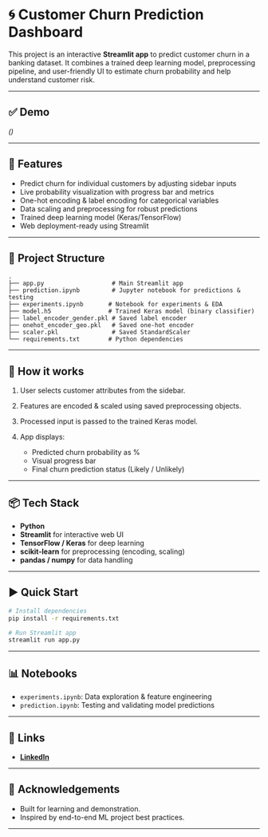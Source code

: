 
# 🌀 Customer Churn Prediction Dashboard

This project is an interactive **Streamlit app** to predict customer churn in a banking dataset.
It combines a trained deep learning model, preprocessing pipeline, and user-friendly UI to estimate churn probability and help understand customer risk.

---
## ✅ Demo

*()*

---
## 🚀 Features

* Predict churn for individual customers by adjusting sidebar inputs
* Live probability visualization with progress bar and metrics
* One-hot encoding & label encoding for categorical variables
* Data scaling and preprocessing for robust predictions
* Trained deep learning model (Keras/TensorFlow)
* Web deployment-ready using Streamlit

---

## 📂 Project Structure

```
.
├── app.py                   # Main Streamlit app
├── prediction.ipynb         # Jupyter notebook for predictions & testing
├── experiments.ipynb       # Notebook for experiments & EDA
├── model.h5                # Trained Keras model (binary classifier)
├── label_encoder_gender.pkl # Saved label encoder
├── onehot_encoder_geo.pkl   # Saved one-hot encoder
├── scaler.pkl               # Saved StandardScaler
└── requirements.txt        # Python dependencies
```

---

## 🧪 How it works

1. User selects customer attributes from the sidebar.
2. Features are encoded & scaled using saved preprocessing objects.
3. Processed input is passed to the trained Keras model.
4. App displays:

   * Predicted churn probability as %
   * Visual progress bar
   * Final churn prediction status (Likely / Unlikely)

---

## 📦 Tech Stack

* **Python**
* **Streamlit** for interactive web UI
* **TensorFlow / Keras** for deep learning
* **scikit-learn** for preprocessing (encoding, scaling)
* **pandas / numpy** for data handling

---

## ▶️ Quick Start

```bash
# Install dependencies
pip install -r requirements.txt

# Run Streamlit app
streamlit run app.py
```

---

## 📊 Notebooks

* `experiments.ipynb`: Data exploration & feature engineering
* `prediction.ipynb`: Testing and validating model predictions

---

## 🔗 Links


* **[LinkedIn](https://www.linkedin.com/in/samyakanand/)**

---


## 🙏 Acknowledgements

* Built for learning and demonstration.
* Inspired by end-to-end ML project best practices.

---
